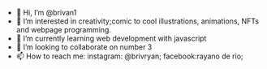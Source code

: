 - 👋 Hi, I’m @brivan1
- 👀 I’m interested in creativity;comic to cool illustrations, animations, NFTs and webpage programming.
- 🌱 I’m currently learning web development with javascript
- 💞️ I’m looking to collaborate on number 3
- 📫 How to reach me: instagram: @brivryan; facebook:rayano de rio;

<!---
brivan1/brivan1 is a ✨ special ✨ repository because its `README.md` (this file) appears on your GitHub profile.
You can click the Preview link to take a look at your changes.
--->
